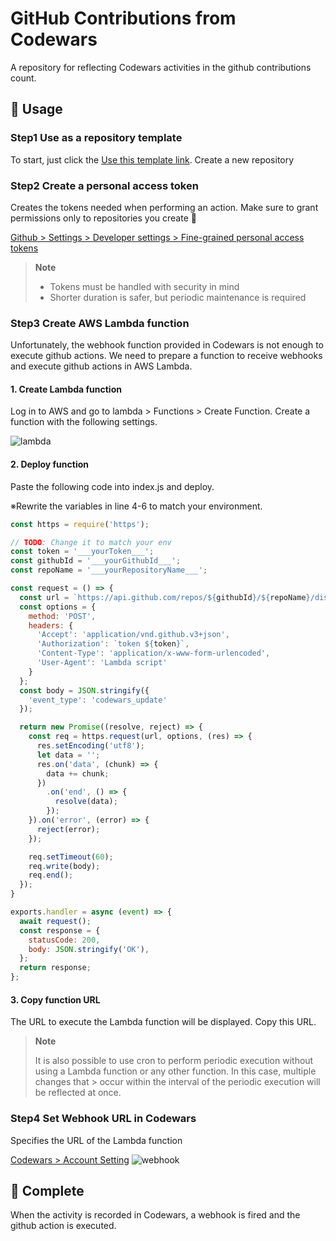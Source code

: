 # GitHub Contributions from Codewars
A repository for reflecting Codewars activities in the github contributions count.

## 🔨 Usage

### Step1 Use as a repository template
To start, just click the [Use this template link](https://github.com/pppp606/codewars_contributions/generate). Create a new repository

### Step2 Create a personal access token
Creates the tokens needed when performing an action. Make sure to grant permissions only to repositories you create 🔐

[Github > Settings > Developer settings > Fine-grained personal access tokens](https://github.com/settings/tokens?type=beta)

> **Note**
> - Tokens must be handled with security in mind
> - Shorter duration is safer, but periodic maintenance is required

### Step3 Create AWS Lambda function
Unfortunately, the webhook function provided in Codewars is not enough to execute github actions. We need to prepare a function to receive webhooks and execute github actions in AWS Lambda.

#### 1. Create Lambda function
Log in to AWS and go to lambda > Functions > Create Function. Create a function with the following settings.

![lambda](https://user-images.githubusercontent.com/7203958/199429922-2672fbd9-1307-4e10-ba61-b77e3fcd62e1.png)

#### 2. Deploy function
Paste the following code into index.js and deploy.

※Rewrite the variables in line 4-6 to match your environment.

```js
const https = require('https');

// TODO: Change it to match your env
const token = '___yourToken___';
const githubId = '___yourGithubId___';
const repoName = '___yourRepositoryName___';

const request = () => {
  const url = `https://api.github.com/repos/${githubId}/${repoName}/dispatches`;
  const options = {
    method: 'POST',
    headers: {
      'Accept': 'application/vnd.github.v3+json',
      'Authorization': `token ${token}`,
      'Content-Type': 'application/x-www-form-urlencoded',
      'User-Agent': 'Lambda script'
    }
  };
  const body = JSON.stringify({
    'event_type': 'codewars_update'
  });

  return new Promise((resolve, reject) => {
    const req = https.request(url, options, (res) => {
      res.setEncoding('utf8');
      let data = '';
      res.on('data', (chunk) => {
        data += chunk;
      })
        .on('end', () => {
          resolve(data);
        });
    }).on('error', (error) => {
      reject(error);
    });

    req.setTimeout(60);
    req.write(body);
    req.end();
  });
}

exports.handler = async (event) => {
  await request();
  const response = {
    statusCode: 200,
    body: JSON.stringify('OK'),
  };
  return response;
};
```

#### 3. Copy function URL
The URL to execute the Lambda function will be displayed. Copy this URL.

> **Note**
> 
> It is also possible to use cron to perform periodic execution without using a Lambda function or any other function. In this case, multiple changes that > occur within the interval of the periodic execution will be reflected at once.

### Step4 Set Webhook URL in Codewars
Specifies the URL of the Lambda function

[Codewars > Account Setting](https://www.codewars.com/users/edit)
![webhook](https://user-images.githubusercontent.com/7203958/199430339-8ac2e9a8-8a9e-4cfa-8bc6-e5f71c1bc914.png)

## 🎉 Complete
When the activity is recorded in Codewars, a webhook is fired and the github action is executed.
